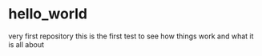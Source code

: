 # hello_world
very first repository
this is the first test to see how things work and what it is all about
